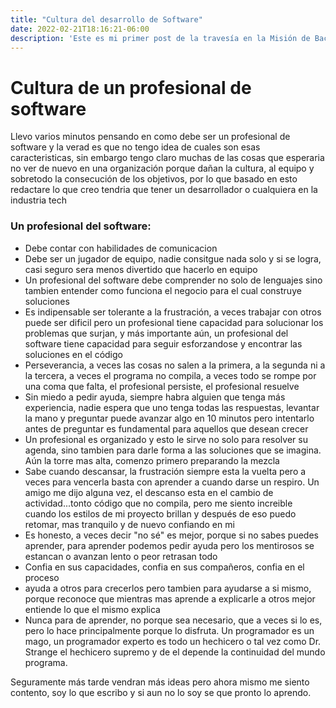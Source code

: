 ```yaml
---
title: "Cultura del desarrollo de Software"
date: 2022-02-21T18:16:21-06:00
description: 'Este es mi primer post de la travesía en la Misión de Backend con Node JS de Launch X.'
---
```


<h1>Cultura de un profesional de software</h1>

<p>Llevo varios minutos pensando en como debe ser un profesional de software y la verad es que no tengo idea de cuales son esas caracteristicas, sin embargo tengo claro muchas de las cosas que esperaria no ver de nuevo en una organización porque dañan la cultura, al equipo y sobretodo la consecución de los objetivos, por lo que basado en esto redactare lo que creo tendria que tener un desarrollador o cualquiera en la industria tech</p>


<h3>Un profesional del software: </h3>
<ul>
    <li>Debe contar con habilidades de comunicacion</li>
    <li>Debe ser un jugador de equipo, nadie consitgue nada solo y si se logra, casi seguro sera menos divertido que hacerlo en equipo</li>
    <li>Un profesional del software debe comprender no solo de lenguajes sino tambien entender como funciona el negocio para el cual construye soluciones</li>
    <li>Es indipensable ser tolerante a la frustración, a veces trabajar con otros puede ser dificil pero un profesional tiene capacidad para solucionar los problemas que surjan, y más importante aún, un profesional del software tiene capacidad para seguir esforzandose y encontrar las soluciones en el código</li>
    <li>Perseverancia, a veces las cosas no salen a la primera, a la segunda ni a la tercera, a veces el programa no compila, a veces todo se rompe por una coma que falta, el profesional persiste, el profesional  resuelve</li>
    <li>Sin miedo a pedir ayuda, siempre habra alguien que tenga más experiencia, nadie espera que uno tenga todas las respuestas, levantar la mano y preguntar  puede avanzar algo en 10 minutos pero intentarlo antes de preguntar es fundamental para aquellos que desean crecer</li>
    <li>Un profesional es organizado y esto le sirve no solo para resolver su agenda, sino tambien para darle forma a las soluciones que se imagina. Aún la torre mas alta, comenzo primero preparando la mezcla</li>
    <li>Sabe cuando descansar, la frustración siempre esta  la vuelta pero a veces para vencerla basta con aprender a cuando darse un respiro. Un amigo me dijo alguna vez, el descanso esta en el cambio de actividad...tonto código que no compila, pero me siento increible cuando los estilos de mi proyecto brillan y después de eso puedo retomar, mas tranquilo y de nuevo confiando en mi</li>
    <li> Es honesto, a veces decir "no sé" es mejor, porque si no sabes puedes aprender, para aprender podemos pedir ayuda pero los mentirosos se estancan o avanzan lento o peor retrasan todo</li>
    <li>Confia en sus capacidades, confia en sus compañeros, confia en el proceso</li>
    <li>ayuda a otros para crecerlos pero tambien para ayudarse a si mismo, porque reconoce que mientras mas aprende a explicarle a otros mejor entiende lo que el mismo explica</li>
    <li>Nunca para de aprender, no porque sea necesario, que a veces si lo es, pero lo hace principalmente porque lo disfruta. Un programador es un mago, un programador experto es todo un hechicero o tal vez como Dr. Strange el hechicero supremo y de el depende la continuidad del mundo programa.</li>
</ul>

<p>Seguramente más tarde vendran más ideas pero ahora mismo me siento contento, soy lo que escribo y si aun no lo soy se que pronto lo aprendo.</p>

